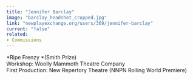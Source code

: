 ```yaml
---
title: "Jennifer Barclay"
image: "barclay_headshot_cropped.jpg"
link: "newplayexchange.org/users/369/jennifer-barclay"
current: "false"
related:
- Commissions
---
```


*Ripe Frenzy *(Smith Prize)\Workshop: Woolly Mammoth Theatre Company\First Production: New Repertory Theatre (NNPN Rolling World Premiere)
